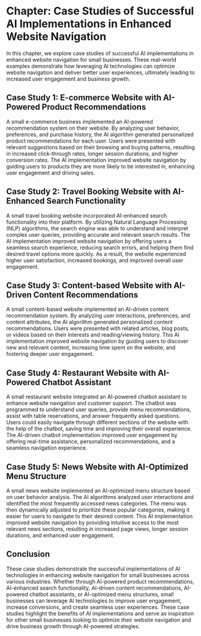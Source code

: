Chapter: Case Studies of Successful AI Implementations in Enhanced Website Navigation
=====================================================================================

In this chapter, we explore case studies of successful AI implementations in enhanced website navigation for small businesses. These real-world examples demonstrate how leveraging AI technologies can optimize website navigation and deliver better user experiences, ultimately leading to increased user engagement and business growth.

Case Study 1: E-commerce Website with AI-Powered Product Recommendations
------------------------------------------------------------------------

A small e-commerce business implemented an AI-powered recommendation system on their website. By analyzing user behavior, preferences, and purchase history, the AI algorithm generated personalized product recommendations for each user. Users were presented with relevant suggestions based on their browsing and buying patterns, resulting in increased click-through rates, longer session durations, and higher conversion rates. The AI implementation improved website navigation by guiding users to products they are more likely to be interested in, enhancing user engagement and driving sales.

Case Study 2: Travel Booking Website with AI-Enhanced Search Functionality
--------------------------------------------------------------------------

A small travel booking website incorporated AI-enhanced search functionality into their platform. By utilizing Natural Language Processing (NLP) algorithms, the search engine was able to understand and interpret complex user queries, providing accurate and relevant search results. The AI implementation improved website navigation by offering users a seamless search experience, reducing search errors, and helping them find desired travel options more quickly. As a result, the website experienced higher user satisfaction, increased bookings, and improved overall user engagement.

Case Study 3: Content-based Website with AI-Driven Content Recommendations
--------------------------------------------------------------------------

A small content-based website implemented an AI-driven content recommendation system. By analyzing user interactions, preferences, and content attributes, the AI algorithm generated personalized content recommendations. Users were presented with related articles, blog posts, or videos based on their interests and reading/viewing history. This AI implementation improved website navigation by guiding users to discover new and relevant content, increasing time spent on the website, and fostering deeper user engagement.

Case Study 4: Restaurant Website with AI-Powered Chatbot Assistant
------------------------------------------------------------------

A small restaurant website integrated an AI-powered chatbot assistant to enhance website navigation and customer support. The chatbot was programmed to understand user queries, provide menu recommendations, assist with table reservations, and answer frequently asked questions. Users could easily navigate through different sections of the website with the help of the chatbot, saving time and improving their overall experience. The AI-driven chatbot implementation improved user engagement by offering real-time assistance, personalized recommendations, and a seamless navigation experience.

Case Study 5: News Website with AI-Optimized Menu Structure
-----------------------------------------------------------

A small news website implemented an AI-optimized menu structure based on user behavior analysis. The AI algorithms analyzed user interactions and identified the most frequently accessed news categories. The menu was then dynamically adjusted to prioritize these popular categories, making it easier for users to navigate to their desired content. This AI implementation improved website navigation by providing intuitive access to the most relevant news sections, resulting in increased page views, longer session durations, and enhanced user engagement.

Conclusion
----------

These case studies demonstrate the successful implementations of AI technologies in enhancing website navigation for small businesses across various industries. Whether through AI-powered product recommendations, AI-enhanced search functionality, AI-driven content recommendations, AI-powered chatbot assistants, or AI-optimized menu structures, small businesses can leverage AI technologies to improve user engagement, increase conversions, and create seamless user experiences. These case studies highlight the benefits of AI implementations and serve as inspiration for other small businesses looking to optimize their website navigation and drive business growth through AI-powered strategies.

